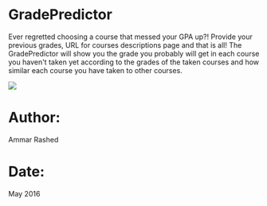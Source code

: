 # GradePredictor
Ever regretted choosing a course that messed your GPA up?! Provide your previous grades, URL for courses descriptions page and that is all! The GradePredictor will show you the grade you probably will get in each course you haven't taken yet according to the grades of the taken courses and how similar each course you have taken to other courses.

<img src="https://github.com/AmmarRashed/Mission-Sophomore/blob/master/GradePredictor-master/gp.PNG?raw=true">

# Author:
Ammar Rashed
# Date:
May 2016
